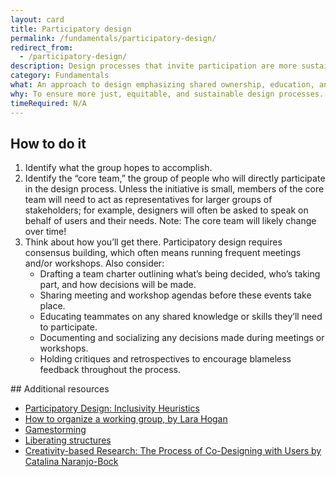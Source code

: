 ```yaml
---
layout: card
title: Participatory design
permalink: /fundamentals/participatory-design/
redirect_from:
  - /participatory-design/
description: Design processes that invite participation are more sustainable in the long run.
category: Fundamentals
what: An approach to design emphasizing shared ownership, education, and collaboration.
why: To ensure more just, equitable, and sustainable design processes. To encourage the creation of products and services reflecting the preferences of the people who must use them.
timeRequired: N/A
---
```


## How to do it

<ol>
  <li>Identify what the group hopes to accomplish.</li>
  <li>Identify the “core team,” the group of people who will directly participate in the design process. Unless the initiative is small, members of the core team will need to act as representatives for larger groups of stakeholders; for example, designers will often be asked to speak on behalf of users and their needs. Note: The core team will likely change over time!</li>
  <li>
    Think about how you’ll get there. Participatory design requires consensus building, which often means running frequent meetings and/or workshops. Also consider:
    <ul>  
      <li>Drafting a team charter outlining what’s being decided, who’s taking part, and how decisions will be made.</li>
      <li>Sharing meeting and workshop agendas before these events take place. </li>
      <li>Educating teammates on any shared knowledge or skills they’ll need to participate. </li>
      <li>Documenting and socializing any decisions made during meetings or workshops.</li>
      <li>Holding critiques and retrospectives to encourage blameless feedback throughout the process.</li>
    </ul>
  </li>
</ol>

<section class="method--section method--section--additional-resources" markdown="1">
## Additional resources

- [Participatory Design: Inclusivity Heuristics]({{site.baseurl}}/resources/participatory-design-inclusivity-heuristics)
- [How to organize a working group, by Lara Hogan](http://larahogan.me/blog/running-working-groups/)
- [Gamestorming](http://gamestorming.com/)
- [Liberating structures](http://www.liberatingstructures.com/)
- [Creativity-based Research: The Process of Co-Designing with Users by Catalina Naranjo-Bock](https://uxmag.com/articles/creativity-based-research-the-process-of-co-designing-with-users)
</section>
